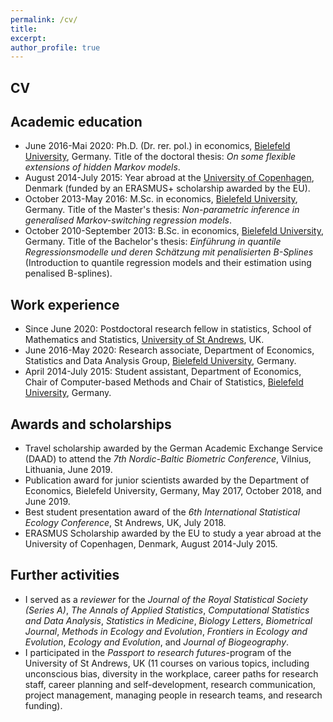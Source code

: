 ```yaml
---
permalink: /cv/
title:
excerpt:
author_profile: true
---
```


CV
----

Academic education
----
* June 2016-Mai 2020: Ph.D. (Dr. rer. pol.) in economics, <span style="color: #1f96be;"><a href="https://www.uni-bielefeld.de" target="_blank">Bielefeld University</a></span>, Germany.
Title of the doctoral thesis: *On some flexible extensions of hidden Markov models*.
* August 2014-July 2015: Year abroad at the <span style="color: #1f96be;"><a href="https://www.ku.dk/english" target="_blank">University of Copenhagen</a></span>, Denmark (funded by an ERASMUS+ scholarship awarded by the EU).
* October 2013-May 2016: M.Sc. in economics, <span style="color: #1f96be;"><a href="https://www.uni-bielefeld.de" target="_blank">Bielefeld University</a></span>, Germany.
Title of the Master's thesis: *Non-parametric inference in generalised Markov-switching regression models*.
* October 2010-September 2013: B.Sc. in economics, <span style="color: #1f96be;"><a href="https://www.uni-bielefeld.de" target="_blank">Bielefeld University</a></span>, Germany.
Title of the Bachelor's thesis: *Einführung in quantile Regressionsmodelle und deren Schätzung mit penalisierten B-Splines* (Introduction to quantile regression models and their estimation using penalised B-splines).

<object data="files/Document4.pdf" width="1000" height="1000" type='application/pdf'/>

Work experience
----
* Since June 2020: Postdoctoral research fellow in statistics, School of Mathematics and Statistics, <span style="color: #1f96be;"><a href="https://www.st-andrews.ac.uk" target="_blank">University of St Andrews</a></span>, UK.
* June 2016-May 2020: Research associate, Department of Economics, Statistics and Data Analysis Group, <span style="color: #1f96be;"><a href="https://www.uni-bielefeld.de" target="_blank">Bielefeld University</a></span>, Germany.
* April 2014-July 2015: Student assistant, Department of Economics, Chair of Computer-based Methods and Chair of Statistics, <span style="color: #1f96be;"><a href="https://www.uni-bielefeld.de" target="_blank">Bielefeld University</a></span>, Germany.
  
Awards and scholarships
----
* Travel scholarship awarded by the German Academic Exchange Service (DAAD) to attend the *7th Nordic-Baltic Biometric Conference*, Vilnius, Lithuania, June 2019.
* Publication award for junior scientists awarded by the Department of Economics, Bielefeld University, Germany, May 2017, October 2018, and June 2019.
* Best student presentation award of the *6th International Statistical Ecology Conference*, St Andrews, UK, July 2018.
* ERASMUS Scholarship awarded by the EU to study a year abroad at the University of Copenhagen, Denmark, August 2014-July 2015.

Further activities
----
* I served as a *reviewer* for the *Journal of the Royal Statistical Society (Series A)*, *The Annals of Applied Statistics*, *Computational Statistics and Data Analysis*, *Statistics in Medicine*, *Biology Letters*, *Biometrical Journal*, *Methods in Ecology and Evolution*, *Frontiers in Ecology and Evolution*, *Ecology and Evolution*, and *Journal of Biogeography*.
* I participated in the *Passport to research futures*-program of the University of St Andrews, UK (11 courses on various topics, including unconscious bias, diversity in the workplace, career paths for research staff, career planning and self-development, research communication, project management, managing people in research teams, and research funding).


